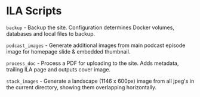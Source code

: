 ILA Scripts
===

`backup` - Backup the site. Configuration determines Docker volumes, databases and local files to backup.

`podcast_images` - Generate additional images from main podcast episode image for homepage slide & embedded thumbnail.

`process_doc` - Process a PDF for uploading to the site. Adds metadata, trailing ILA page and outputs cover image.

`stack_images` - Generate a landscape (1146 x 600px) image from all jpeg's in the current directory, showing them overlapping horizontally.


